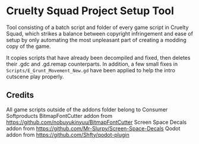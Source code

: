 # Cruelty Squad Project Setup Tool

Tool consisting of a batch script and folder of every game script in Cruelty Squad, which strikes a balance between copyright infringement and ease of setup by only automating the most unpleasant part of creating a modding copy of the game.

It copies scripts that have already been decompiled and fixed, then deletes their .gdc and .gd.remap counterparts. In addition, a few small fixes in `Scripts/E_Grunt_Movement_New.gd` have been applied to help the intro cutscene play properly.

## Credits

All game scripts outside of the addons folder belong to Consumer Softproducts
BitmapFontCutter addon from https://github.com/nobuyukinyuu/BitmapFontCutter
Screen Space Decals addon from https://github.com/Mr-Slurpy/Screen-Space-Decals
Qodot addon from https://github.com/Shfty/qodot-plugin
